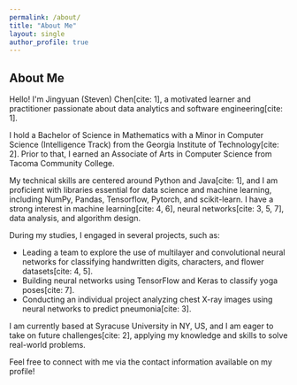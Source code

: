 ```yaml
---
permalink: /about/
title: "About Me"
layout: single
author_profile: true
---
```


## About Me

Hello! I'm Jingyuan (Steven) Chen[cite: 1], a motivated learner and practitioner passionate about data analytics and software engineering[cite: 1].

I hold a Bachelor of Science in Mathematics with a Minor in Computer Science (Intelligence Track) from the Georgia Institute of Technology[cite: 2]. Prior to that, I earned an Associate of Arts in Computer Science from Tacoma Community College.

My technical skills are centered around Python and Java[cite: 1], and I am proficient with libraries essential for data science and machine learning, including NumPy, Pandas, Tensorflow, Pytorch, and scikit-learn. I have a strong interest in machine learning[cite: 4, 6], neural networks[cite: 3, 5, 7], data analysis, and algorithm design.

During my studies, I engaged in several projects, such as:
* Leading a team to explore the use of multilayer and convolutional neural networks for classifying handwritten digits, characters, and flower datasets[cite: 4, 5].
* Building neural networks using TensorFlow and Keras to classify yoga poses[cite: 7].
* Conducting an individual project analyzing chest X-ray images using neural networks to predict pneumonia[cite: 3].

I am currently based at Syracuse University in NY, US, and I am eager to take on future challenges[cite: 2], applying my knowledge and skills to solve real-world problems.

Feel free to connect with me via the contact information available on my profile!
